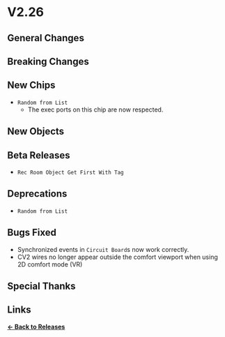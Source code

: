# V2.26

## General Changes

## Breaking Changes

## New Chips

- `Random from List`
  - The exec ports on this chip are now respected.

## New Objects

## Beta Releases

- `Rec Room Object Get First With Tag`

## Deprecations

- `Random from List`

## Bugs Fixed

- Synchronized events in `Circuit Board`s now work correctly.
- CV2 wires no longer appear outside the comfort viewport when using 2D comfort mode (VR)

## Special Thanks

## Links

**[<- Back to Releases](./)**
